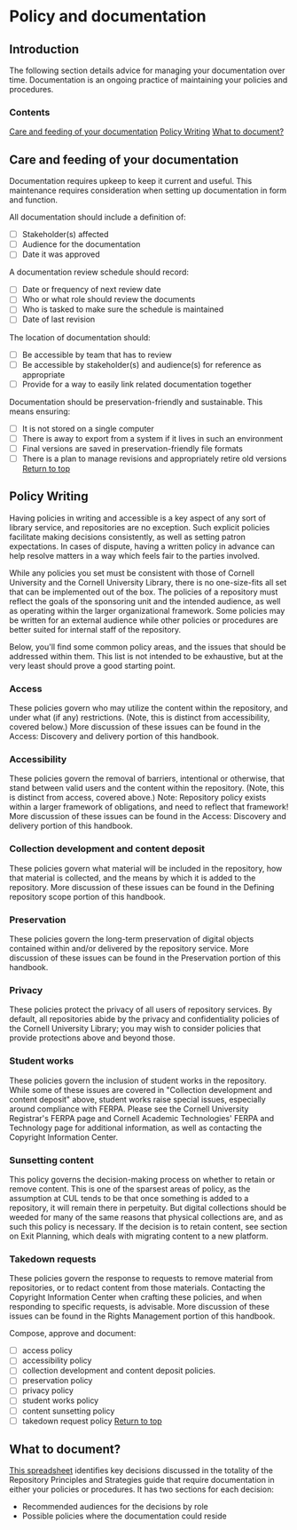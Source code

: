 # Policy and documentation

## Introduction
The following section details advice for managing your documentation over time. Documentation is an ongoing practice of maintaining your policies and procedures.

### Contents
[Care and feeding of your documentation](#care-and-feeding-of-your-documentation)
[Policy Writing](#policy-writing)
[What to document?](#what-to-document)

## Care and feeding of your documentation
Documentation requires upkeep to keep it current and useful. This maintenance requires consideration when setting up documentation in form and function.

All documentation should include a definition of:
- [ ] Stakeholder(s) affected
- [ ] Audience for the documentation
- [ ] Date it was approved

A documentation review schedule should record:
- [ ] Date or frequency of next review date
- [ ] Who or what role should review the documents
- [ ] Who is tasked to make sure the schedule is maintained
- [ ] Date of last revision

The location of documentation should:
- [ ] Be accessible by team that has to review
- [ ] Be accessible by stakeholder(s) and audience(s) for reference as appropriate
- [ ] Provide for a way to easily link related documentation together

Documentation should be preservation-friendly and sustainable. This means ensuring:
- [ ] It is not stored on a single computer
- [ ] There is away to export from a system if it lives in such an environment
- [ ] Final versions are saved in preservation-friendly file formats
- [ ] There is a plan to manage revisions and appropriately retire old versions
[Return to top](#top)

## Policy Writing

Having policies in writing and accessible is a key aspect of any sort of library service, and repositories are no exception. Such explicit policies facilitate making decisions consistently, as well as setting patron expectations. In cases of dispute, having a written policy in advance can help resolve matters in a way which feels fair to the parties involved.

While any policies you set must be consistent with those of Cornell University and the Cornell University Library, there is no one-size-fits all set that can be implemented out of the box. The policies of a repository must reflect the goals of the sponsoring unit and the intended audience, as well as operating within the larger organizational framework. Some policies may be written for an external audience while other policies or procedures are better suited for internal staff of the repository.

Below, you'll find some common policy areas, and the issues that should be addressed within them. This list is not intended to be exhaustive, but at the very least should prove a good starting point.

### Access
These policies govern who may utilize the content within the repository, and under what (if any) restrictions. (Note, this is distinct from accessibility, covered below.) More discussion of these issues can be found in the Access: Discovery and delivery portion of this handbook.

### Accessibility
These policies govern the removal of barriers, intentional or otherwise, that stand between valid users and the content within the repository. (Note, this is distinct from access, covered above.) Note: Repository policy exists within a larger framework of obligations, and need to reflect that framework! More discussion of these issues can be found in the Access: Discovery and delivery portion of this handbook.

### Collection development and content deposit
These policies govern what material will be included in the repository, how that material is collected, and the means by which it is added to the repository. More discussion of these issues can be found in the Defining repository scope portion of this handbook.

### Preservation
These policies govern the long-term preservation of digital objects contained within and/or delivered by the repository service. More discussion of these issues can be found in the Preservation portion of this handbook.

### Privacy
These policies protect the privacy of all users of repository services. By default, all repositories abide by the privacy and confidentiality policies of the Cornell University Library; you may wish to consider policies that provide protections above and beyond those.

### Student works
These policies govern the inclusion of student works in the repository. While some of these issues are covered in "Collection development and content deposit" above, student works raise special issues, especially around compliance with FERPA. Please see the Cornell University Registrar's FERPA page and Cornell Academic Technologies' FERPA and Technology page for additional information, as well as contacting the Copyright Information Center.

### Sunsetting content
This policy governs the decision-making process on whether to retain or remove content. This is one of the sparsest areas of policy, as the assumption at CUL tends to be that once something is added to a repository, it will remain there in perpetuity. But digital collections should be weeded for many of the same reasons that physical collections are, and as such this policy is necessary. If the decision is to retain content, see section on Exit Planning, which deals with migrating content to a new platform.

### Takedown requests
These policies govern the response to requests to remove material from repositories, or to redact content from those materials. Contacting the Copyright Information Center when crafting these policies, and when responding to specific requests, is advisable. More discussion of these issues can be found in the Rights Management portion of this handbook.

Compose, approve and document:
- [ ] access policy
- [ ] accessibility policy
- [ ] collection development and content deposit policies.
- [ ] preservation policy
- [ ] privacy policy
- [ ] student works policy
- [ ] content sunsetting policy
- [ ] takedown request policy
[Return to top](#top)

## What to document?
[This spreadsheet](https://confluence.cornell.edu/download/attachments/352655800/Documentation_matrix.xlsx?version=2&modificationDate=1520551339000&api=v2) identifies key decisions discussed in the totality of the Repository Principles and Strategies guide that require documentation in either your policies or procedures.
It has two sections for each decision:

* Recommended audiences for the decisions by role
* Possible policies where the documentation could reside
